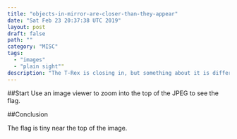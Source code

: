 ```yaml
---
title: "objects-in-mirror-are-closer-than-they-appear"
date: "Sat Feb 23 20:37:38 UTC 2019"
layout: post
draft: false
path: ""
category: "MISC"
tags:
  - "images"
  - "plain sight""
description: "The T-Rex is closing in, but something about it is different..."
---
```


##Start
Use an image viewer to zoom into the top of the JPEG to see the flag.

##Conclusion

The flag is tiny near the top of the image.
